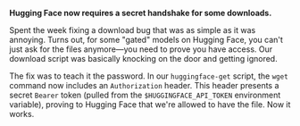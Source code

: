 **Hugging Face now requires a secret handshake for some downloads.**

Spent the week fixing a download bug that was as simple as it was annoying. Turns out, for some "gated" models on Hugging Face, you can't just ask for the files anymore—you need to prove you have access. Our download script was basically knocking on the door and getting ignored.

The fix was to teach it the password. In our `huggingface-get` script, the `wget` command now includes an `Authorization` header. This header presents a secret `Bearer` token (pulled from the `$HUGGINGFACE_API_TOKEN` environment variable), proving to Hugging Face that we're allowed to have the file. Now it works.
